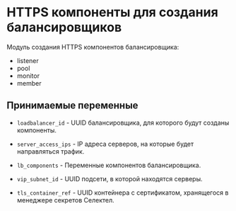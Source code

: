 # HTTPS компоненты для создания балансировщиков

Модуль создания HTTPS компонентов балансировщика:
- listener
- pool
- monitor
- member

## Принимаемые переменные

  * `loadbalancer_id` - UUID балансировщика, для которого будут созданы компоненты.

  * `server_access_ips` - IP адреса серверов, на которые будет направляться трафик.

  * `lb_components` - Переменные компонентов балансировщика.

  * `vip_subnet_id` - UUID подсети, в которой находятся серверы.

  * `tls_container_ref` - UUID контейнера с сертификатом, хранящегося в менеджере секретов Селектел.

